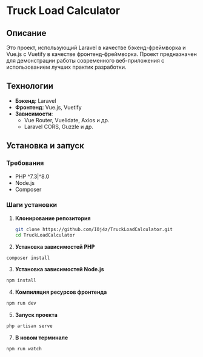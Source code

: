 # Truck Load Calculator

## Описание
Это проект, использующий Laravel в качестве бэкенд-фреймворка и Vue.js с Vuetify в качестве фронтенд-фреймворка. Проект предназначен для демонстрации работы современного веб-приложения с использованием лучших практик разработки.

## Технологии
- **Бэкенд**: Laravel
- **Фронтенд**: Vue.js, Vuetify
- **Зависимости**:
  - Vue Router, Vuelidate, Axios и др.
  - Laravel CORS, Guzzle и др.

## Установка и запуск

### Требования
- PHP ^7.3|^8.0
- Node.js
- Composer

### Шаги установки

1. **Клонирование репозитория**
   ```bash
   git clone https://github.com/IOj4z/TruckLoadCalculator.git
   cd TruckLoadCalculator
   ```
2. **Установка зависимостей PHP** 
 ```bash
composer install
```
3. **Установка зависимостей Node.js** 

 ```bash
npm install
```
4. **Компиляция ресурсов фронтенда** 
  ```bash
npm run dev
```
5. **Запуск проекта**
```bash
php artisan serve
```
7. **В новом терминале** 
 ```bash
npm run watch
```
